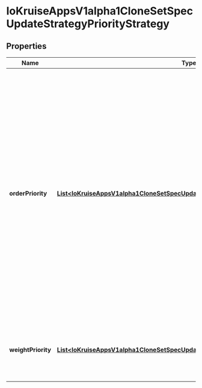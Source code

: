 
# IoKruiseAppsV1alpha1CloneSetSpecUpdateStrategyPriorityStrategy

## Properties
Name | Type | Description | Notes
------------ | ------------- | ------------- | -------------
**orderPriority** | [**List&lt;IoKruiseAppsV1alpha1CloneSetSpecUpdateStrategyPriorityStrategyOrderPriority&gt;**](IoKruiseAppsV1alpha1CloneSetSpecUpdateStrategyPriorityStrategyOrderPriority.md) | Order priority terms, pods will be sorted by the value of orderedKey. For example: &#x60;&#x60;&#x60; orderPriority: - orderedKey: key1 - orderedKey: key2 &#x60;&#x60;&#x60; First, all pods which have key1 in labels will be sorted by the value of key1. Then, the left pods which have no key1 but have key2 in labels will be sorted by the value of key2 and put behind those pods have key1. |  [optional]
**weightPriority** | [**List&lt;IoKruiseAppsV1alpha1CloneSetSpecUpdateStrategyPriorityStrategyWeightPriority&gt;**](IoKruiseAppsV1alpha1CloneSetSpecUpdateStrategyPriorityStrategyWeightPriority.md) | Weight priority terms, pods will be sorted by the sum of all terms weight. |  [optional]



